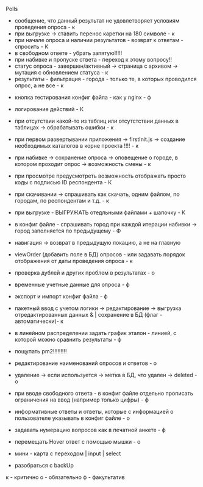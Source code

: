 Polls
+ сообщение, что данный результат не удовлетворяет условиям проведения опроса - к
+ при выгрузке -> ставить перенос каретки на 180 символе - к
+ при начале опроса и наличии результатов - возврат к ответам - спросить - К
+ в свободном ответе - убрать запятую!!!!!
+ при набивке и пропуске ответа - переход к этому вопросу!!
+ статус опроса - завершен/активный -> страница с архивом -> мутация с обновлением статуса - к
+ результаты - фильтрация - города - только те, в которых проводился опрос, а не все - к

- кнопка тестирования конфиг файла - как у nginx - ф
- логирование действий - К
- при отсутствии какой-то из таблиц или отсутстствии данных в таблицах -> обрабатывать ошибки - к
- при первом развертывании приложения -> firstInit.js -> создание необходимых каталогов в корне проекта !!!! - к

- при набивке -> сохранение опроса -> оповещение о городе, в котором проходит опрос -> возможность смены - к 

- при просмотре предусмотреть возможность отображать просто коды с подписью ID респондента - К
- при скачивании -> спрашивать как скачать, одним файлом, по городам, по респондентам и т.д. - к
- при выгрузке - ВЫГРУЖАТЬ отедльными файлами + шапочку - К

- в конфиг файле - спрашивать город при каждой итерации набивки -> город заполняется по предыдущему - Ф

- навигация -> возврат в предыдущую локацию, а не на главную

- viewOrder (добавить поле в БД) опросов - или задавать порядок отображения от даты проведения опроса - к
- проверка дублей и других проблем в результатах - о
- временные учетные данные для опроса - ф
- экспорт и импорт конфиг файла - ф

- пакетный ввод с учетом логики -> редактирование -> выгрузка отредактированных данных & | сохранение в БД (флаг - автоматически)- к

- в линейном распределении задать график эталон - линией, с которой можно сравнить результаты - ф

- пощупать pm2!!!!!!!!!


- редактирование наименований опросов и ответов - о
- удаление -> если используется -> метка в БД, что удален -> deleted - о
- при вводе свободного ответа - в конфиг файле отдельно прописать ограничения на ввод (например только цифры) - ф
- информативные ответы и ответы, которые с информацией о пользователе указывать в конфиг файле - о

- задавать нумерацию вопросов как в печатной анкете - ф
- перемещать Hover ответ с помощью мышки - о

- мини - карта с переходом | input | select

- разобраться с backUp








к - критично
о - обязательно
ф - факультатив